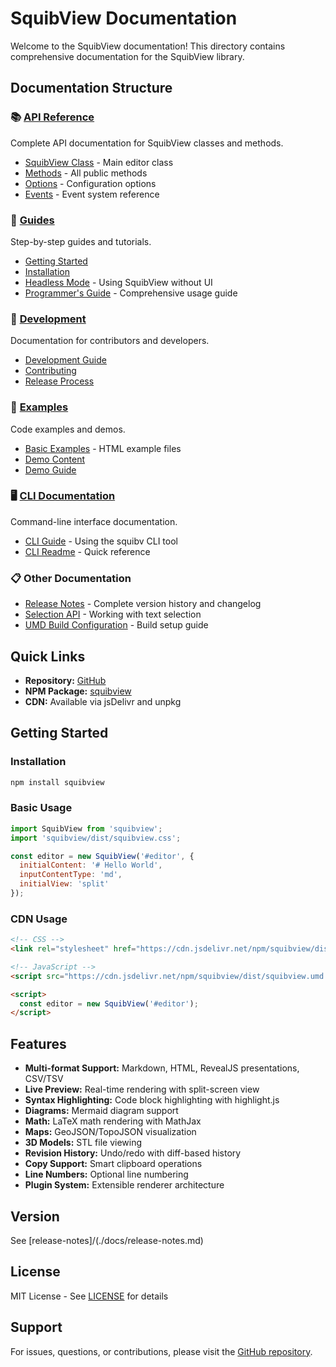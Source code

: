 # SquibView Documentation

Welcome to the SquibView documentation! This directory contains comprehensive documentation for the SquibView library.

## Documentation Structure

### 📚 [API Reference](./api/)
Complete API documentation for SquibView classes and methods.
- [SquibView Class](./api/SquibView.md) - Main editor class
- [Methods](./api/methods.md) - All public methods
- [Options](./api/options.md) - Configuration options
- [Events](./api/events.md) - Event system reference

### 📖 [Guides](./guides/)
Step-by-step guides and tutorials.
- [Getting Started](./guides/getting-started.md)
- [Installation](./guides/installation.md)
- [Headless Mode](./guides/headless-mode.md) - Using SquibView without UI
- [Programmer's Guide](./programmers-guide.md) - Comprehensive usage guide

### 🔧 [Development](./development/)
Documentation for contributors and developers.
- [Development Guide](./development/DEVELOPMENT.md)
- [Contributing](./development/CONTRIBUTING.md)
- [Release Process](./development/do-release.md)

### 📝 [Examples](./examples/)
Code examples and demos.
- [Basic Examples](../examples/) - HTML example files
- [Demo Content](./examples/gif-demo-content.md)
- [Demo Guide](./examples/demos.md)

### 🖥️ [CLI Documentation](./cli/)
Command-line interface documentation.
- [CLI Guide](./cli/CLI.md) - Using the squibv CLI tool
- [CLI Readme](./cli/README.md) - Quick reference

### 📋 Other Documentation
- [Release Notes](./release-notes.md) - Complete version history and changelog
- [Selection API](./selection-api.md) - Working with text selection
- [UMD Build Configuration](./umd-build-configuration.md) - Build setup guide

## Quick Links

- **Repository:** [GitHub](https://github.com/deftio/squibview)
- **NPM Package:** [squibview](https://www.npmjs.com/package/squibview)
- **CDN:** Available via jsDelivr and unpkg

## Getting Started

### Installation

```bash
npm install squibview
```

### Basic Usage

```javascript
import SquibView from 'squibview';
import 'squibview/dist/squibview.css';

const editor = new SquibView('#editor', {
  initialContent: '# Hello World',
  inputContentType: 'md',
  initialView: 'split'
});
```

### CDN Usage

```html
<!-- CSS -->
<link rel="stylesheet" href="https://cdn.jsdelivr.net/npm/squibview/dist/squibview.min.css">

<!-- JavaScript -->
<script src="https://cdn.jsdelivr.net/npm/squibview/dist/squibview.umd.min.js"></script>

<script>
  const editor = new SquibView('#editor');
</script>
```

## Features

- **Multi-format Support:** Markdown, HTML, RevealJS presentations, CSV/TSV
- **Live Preview:** Real-time rendering with split-screen view
- **Syntax Highlighting:** Code block highlighting with highlight.js
- **Diagrams:** Mermaid diagram support
- **Math:** LaTeX math rendering with MathJax
- **Maps:** GeoJSON/TopoJSON visualization
- **3D Models:** STL file viewing
- **Revision History:** Undo/redo with diff-based history
- **Copy Support:** Smart clipboard operations
- **Line Numbers:** Optional line numbering
- **Plugin System:** Extensible renderer architecture

## Version

See [release-notes]/(./docs/release-notes.md)

## License

MIT License - See [LICENSE](../LICENSE.txt) for details

## Support

For issues, questions, or contributions, please visit the [GitHub repository](https://github.com/deftio/squibview).